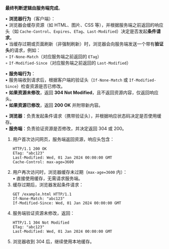 
**最终判断逻辑由服务端完成**。

• **浏览器行为**（客户端）：  
  • 浏览器会缓存资源（如 HTML、图片、CSS 等），并根据服务端之前返回的响应头（如 `Cache-Control`、`Expires`、`ETag`、`Last-Modified`）决定是否发起**条件请求**。  
  • 当缓存过期或页面刷新（非强制刷新）时，浏览器会向服务端发送一个带有**验证头**的请求，例如：  
    ◦ `If-None-Match`（对应服务端之前返回的 `ETag`）  
    ◦ `If-Modified-Since`（对应服务端之前返回的 `Last-Modified`）  

• **服务端行为**：  
  • 服务端收到请求后，根据客户端的验证头（`If-None-Match` 或 `If-Modified-Since`）检查资源是否已修改。  
  • **如果资源未修改**，返回 **304 Not Modified**，且不返回资源内容，仅返回响应头。  
  • **如果资源已修改**，返回 **200 OK** 并附带新内容。  

• **浏览器**：负责发起条件请求（携带验证头），并根据响应状态码决定是否使用缓存。  
• **服务端**：负责验证资源是否修改，并决定返回 304 或 200。

1. 用户首次访问网页，服务端返回资源，响应头包含：  
   ```http
   HTTP/1.1 200 OK
   ETag: "abc123"
   Last-Modified: Wed, 01 Jan 2024 00:00:00 GMT
   Cache-Control: max-age=3600
   ```
2. 用户再次访问时，浏览器缓存未过期（`max-age=3600` 内）：  
   • 直接使用缓存，无需请求服务端。
3. 缓存过期后，浏览器发起条件请求：  
   ```http
   GET /example.html HTTP/1.1
   If-None-Match: "abc123"
   If-Modified-Since: Wed, 01 Jan 2024 00:00:00 GMT
   ```
4. 服务端验证资源未修改，返回：  
   ```http
   HTTP/1.1 304 Not Modified
   ETag: "abc123"
   Last-Modified: Wed, 01 Jan 2024 00:00:00 GMT
   ```
5. 浏览器收到 304 后，继续使用本地缓存。  

